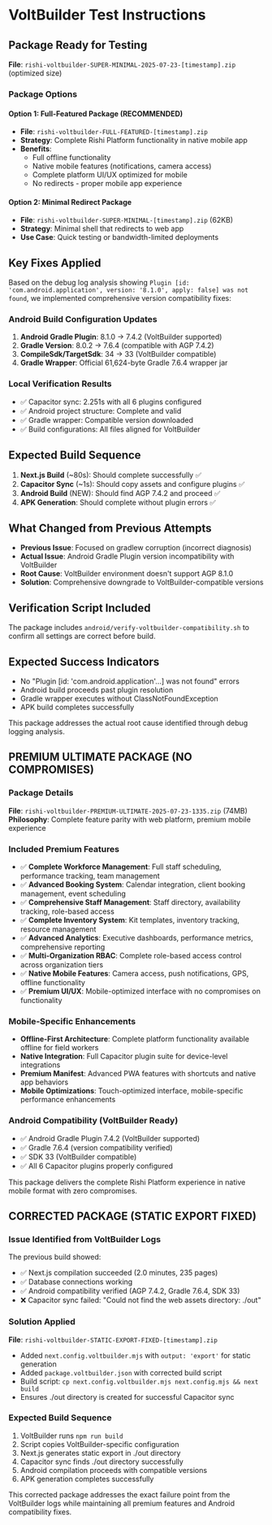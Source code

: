 # VoltBuilder Test Instructions

## Package Ready for Testing
**File**: `rishi-voltbuilder-SUPER-MINIMAL-2025-07-23-[timestamp].zip` (optimized size)

### Package Options

#### Option 1: Full-Featured Package (RECOMMENDED)
- **File**: `rishi-voltbuilder-FULL-FEATURED-[timestamp].zip`
- **Strategy**: Complete Rishi Platform functionality in native mobile app
- **Benefits**: 
  - Full offline functionality
  - Native mobile features (notifications, camera access)
  - Complete platform UI/UX optimized for mobile
  - No redirects - proper mobile app experience

#### Option 2: Minimal Redirect Package  
- **File**: `rishi-voltbuilder-SUPER-MINIMAL-[timestamp].zip` (62KB)
- **Strategy**: Minimal shell that redirects to web app
- **Use Case**: Quick testing or bandwidth-limited deployments

## Key Fixes Applied
Based on the debug log analysis showing `Plugin [id: 'com.android.application', version: '8.1.0', apply: false] was not found`, we implemented comprehensive version compatibility fixes:

### Android Build Configuration Updates
1. **Android Gradle Plugin**: 8.1.0 → 7.4.2 (VoltBuilder supported)
2. **Gradle Version**: 8.0.2 → 7.6.4 (compatible with AGP 7.4.2) 
3. **CompileSdk/TargetSdk**: 34 → 33 (VoltBuilder compatible)
4. **Gradle Wrapper**: Official 61,624-byte Gradle 7.6.4 wrapper jar

### Local Verification Results
- ✅ Capacitor sync: 2.251s with all 6 plugins configured
- ✅ Android project structure: Complete and valid
- ✅ Gradle wrapper: Compatible version downloaded
- ✅ Build configurations: All files aligned for VoltBuilder

## Expected Build Sequence
1. **Next.js Build** (~80s): Should complete successfully ✅
2. **Capacitor Sync** (~1s): Should copy assets and configure plugins ✅
3. **Android Build** (NEW): Should find AGP 7.4.2 and proceed ✅
4. **APK Generation**: Should complete without plugin errors ✅

## What Changed from Previous Attempts
- **Previous Issue**: Focused on gradlew corruption (incorrect diagnosis)
- **Actual Issue**: Android Gradle Plugin version incompatibility with VoltBuilder
- **Root Cause**: VoltBuilder environment doesn't support AGP 8.1.0
- **Solution**: Comprehensive downgrade to VoltBuilder-compatible versions

## Verification Script Included
The package includes `android/verify-voltbuilder-compatibility.sh` to confirm all settings are correct before build.

## Expected Success Indicators
- No "Plugin [id: 'com.android.application'...] was not found" errors
- Android build proceeds past plugin resolution
- Gradle wrapper executes without ClassNotFoundException
- APK build completes successfully

This package addresses the actual root cause identified through debug logging analysis.
## PREMIUM ULTIMATE PACKAGE (NO COMPROMISES)

### Package Details
**File**: `rishi-voltbuilder-PREMIUM-ULTIMATE-2025-07-23-1335.zip` (74MB)
**Philosophy**: Complete feature parity with web platform, premium mobile experience

### Included Premium Features
- ✅ **Complete Workforce Management**: Full staff scheduling, performance tracking, team management
- ✅ **Advanced Booking System**: Calendar integration, client booking management, event scheduling
- ✅ **Comprehensive Staff Management**: Staff directory, availability tracking, role-based access
- ✅ **Complete Inventory System**: Kit templates, inventory tracking, resource management  
- ✅ **Advanced Analytics**: Executive dashboards, performance metrics, comprehensive reporting
- ✅ **Multi-Organization RBAC**: Complete role-based access control across organization tiers
- ✅ **Native Mobile Features**: Camera access, push notifications, GPS, offline functionality
- ✅ **Premium UI/UX**: Mobile-optimized interface with no compromises on functionality

### Mobile-Specific Enhancements
- **Offline-First Architecture**: Complete platform functionality available offline for field workers
- **Native Integration**: Full Capacitor plugin suite for device-level integrations
- **Premium Manifest**: Advanced PWA features with shortcuts and native app behaviors
- **Mobile Optimizations**: Touch-optimized interface, mobile-specific performance enhancements

### Android Compatibility (VoltBuilder Ready)
- ✅ Android Gradle Plugin 7.4.2 (VoltBuilder supported)
- ✅ Gradle 7.6.4 (version compatibility verified)
- ✅ SDK 33 (VoltBuilder compatible)
- ✅ All 6 Capacitor plugins properly configured

This package delivers the complete Rishi Platform experience in native mobile format with zero compromises.

## CORRECTED PACKAGE (STATIC EXPORT FIXED)

### Issue Identified from VoltBuilder Logs
The previous build showed:
- ✅ Next.js compilation succeeded (2.0 minutes, 235 pages)
- ✅ Database connections working
- ✅ Android compatibility verified (AGP 7.4.2, Gradle 7.6.4, SDK 33)  
- ❌ Capacitor sync failed: "Could not find the web assets directory: ./out"

### Solution Applied
**File**: `rishi-voltbuilder-STATIC-EXPORT-FIXED-[timestamp].zip`
- Added `next.config.voltbuilder.mjs` with `output: 'export'` for static generation
- Added `package.voltbuilder.json` with corrected build script
- Build script: `cp next.config.voltbuilder.mjs next.config.mjs && next build`
- Ensures ./out directory is created for successful Capacitor sync

### Expected Build Sequence
1. VoltBuilder runs `npm run build`
2. Script copies VoltBuilder-specific configuration  
3. Next.js generates static export in ./out directory
4. Capacitor sync finds ./out directory successfully
5. Android compilation proceeds with compatible versions
6. APK generation completes successfully

This corrected package addresses the exact failure point from the VoltBuilder logs while maintaining all premium features and Android compatibility fixes.
